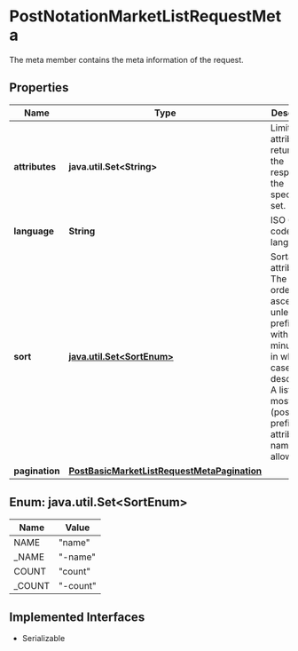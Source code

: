 

# PostNotationMarketListRequestMeta

The meta member contains the meta information of the request.

## Properties

Name | Type | Description | Notes
------------ | ------------- | ------------- | -------------
**attributes** | **java.util.Set&lt;String&gt;** | Limit the attributes returned in the response to the specified set. |  [optional]
**language** | **String** | ISO 639-1 code of the language. |  [optional]
**sort** | [**java.util.Set&lt;SortEnum&gt;**](#java.util.Set&lt;SortEnum&gt;) | Sortable attributes. The sort order is ascending unless it is prefixed with a minus sign, in which case it is descending. A list of at most 2 (possibly prefixed) attribute name(s) is allowed. |  [optional]
**pagination** | [**PostBasicMarketListRequestMetaPagination**](PostBasicMarketListRequestMetaPagination.md) |  |  [optional]



## Enum: java.util.Set&lt;SortEnum&gt;

Name | Value
---- | -----
NAME | &quot;name&quot;
_NAME | &quot;-name&quot;
COUNT | &quot;count&quot;
_COUNT | &quot;-count&quot;


## Implemented Interfaces

* Serializable



